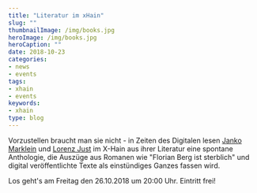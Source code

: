 ```yaml
---
title: "Literatur im xHain"
slug: ""
thumbnailImage: /img/books.jpg
heroImage: /img/books.jpg
heroCaption: ""
date: 2018-10-23
categories:
- news
- events
tags:
- xhain
- events
keywords:
- xhain
type: blog
---
```


Vorzustellen braucht man sie nicht - in Zeiten des Digitalen lesen <a href="http://www.jankomarklein.de/">Janko Marklein</a> und <a href="https://de.wikipedia.org/wiki/Lorenz_Just">Lorenz Just</a> im X-Hain aus ihrer Literatur eine spontane Anthologie, die Auszüge aus Romanen wie "Florian Berg ist sterblich" und digital veröffentlichte Texte als einstündiges Ganzes fassen wird. 

Los geht's am Freitag den 26.10.2018 um 20:00 Uhr. Eintritt frei!